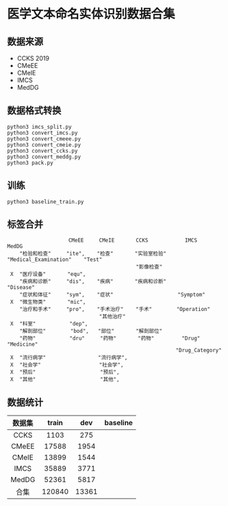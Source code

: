 # 医学文本命名实体识别数据合集



## 数据来源

- CCKS 2019
- CMeEE
- CMeIE
- IMCS
- MedDG



## 数据格式转换

```shell
python3 imcs_split.py
python3 convert_imcs.py
python3 convert_cmeee.py
python3 convert_cmeie.py
python3 convert_ccks.py
python3 convert_meddg.py
python3 pack.py
```



## 训练

```shell
python3 baseline_train.py
```



## 标签合并
```
                    CMeEE     CMeIE       CCKS            IMCS                   MedDG
    "检验和检查"     "ite",    "检查"       "实验室检验"   "Medical_Examination"    "Test"
                                          "影像检查"
 X  "医疗设备"       "equ",     
    "疾病和诊断"     "dis",    "疾病"       "疾病和诊断"                           "Disease"
    "症状和体征"     "sym",    "症状"                     "Symptom"
 X  "微生物类"       "mic",     
    "治疗和手术"     "pro",    "手术治疗"    "手术"        "Operation"
                              "其他治疗"
 X  "科室"           "dep",     
    "解剖部位"        "bod",   "部位"       "解剖部位"
    "药物"           "dru"     "药物"       "药物"         "Drug"                "Medicine"
                                                       "Drug_Category"
 X  "流行病学"                 "流行病学",
 X  "社会学"                   "社会学",
 X  "预后"                     "预后",
 X  "其他"                     "其他",
```



## 数据统计

| 数据集 | train | dev  | baseline |
| :----: | :---: | :--: | :------: |
| CCKS   | 1103  | 275  |          |
| CMeEE  | 17588 | 1954 |          |
| CMeIE  | 13899 | 1544 |          |
| IMCS   | 35889 | 3771 |          |
| MedDG  | 52361 | 5817 |          |
| 合集   | 120840 | 13361 |          |

